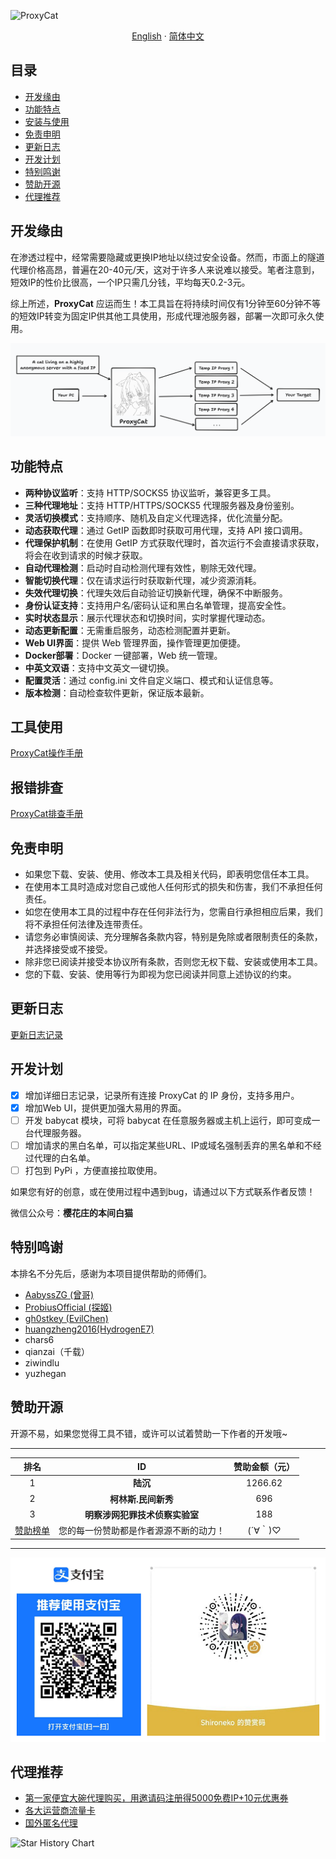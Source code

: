![ProxyCat](https://socialify.git.ci/honmashironeko/ProxyCat/image?custom_description=%E4%B8%80%E6%AC%BE%E6%94%AF%E6%8C%81%E5%A4%9A%E5%8D%8F%E8%AE%AE%E7%9A%84%E9%9A%A7%E9%81%93%E4%BB%A3%E7%90%86%E6%B1%A0%E4%B8%AD%E9%97%B4%E4%BB%B6%E6%9C%8D%E5%8A%A1%EF%BC%8C%E5%AE%9E%E7%8E%B0%E4%BD%8E%E6%88%90%E6%9C%AC%E4%BB%A3%E7%90%86%E7%9A%84%E8%87%AA%E5%8A%A8%E8%BD%AE%E6%8D%A2&description=1&font=Bitter&forks=1&issues=1&language=1&logo=https%3A%2F%2Favatars.githubusercontent.com%2Fu%2F139044047%3Fv%3D4%26size%3D1080&name=1&owner=1&pattern=Circuit+Board&pulls=1&stargazers=1&theme=Dark)

<p align="center">
  <a href="/README-EN.md">English</a>
  ·
  <a href="/README.md">简体中文</a>
</p>

## 目录

- [开发缘由](#开发缘由)
- [功能特点](#功能特点)
- [安装与使用](#安装与使用)
- [免责申明](#免责申明)
- [更新日志](#更新日志)
- [开发计划](#开发计划)
- [特别鸣谢](#特别鸣谢)
- [赞助开源](#赞助开源)
- [代理推荐](#代理推荐)

## 开发缘由

在渗透过程中，经常需要隐藏或更换IP地址以绕过安全设备。然而，市面上的隧道代理价格高昂，普遍在20-40元/天，这对于许多人来说难以接受。笔者注意到，短效IP的性价比很高，一个IP只需几分钱，平均每天0.2-3元。

综上所述，**ProxyCat** 应运而生！本工具旨在将持续时间仅有1分钟至60分钟不等的短效IP转变为固定IP供其他工具使用，形成代理池服务器，部署一次即可永久使用。

![项目原理图](./assets/项目原理图.png)

## 功能特点

- **两种协议监听**：支持 HTTP/SOCKS5 协议监听，兼容更多工具。
- **三种代理地址**：支持 HTTP/HTTPS/SOCKS5 代理服务器及身份鉴别。
- **灵活切换模式**：支持顺序、随机及自定义代理选择，优化流量分配。
- **动态获取代理**：通过 GetIP 函数即时获取可用代理，支持 API 接口调用。
- **代理保护机制**：在使用 GetIP 方式获取代理时，首次运行不会直接请求获取，将会在收到请求的时候才获取。
- **自动代理检测**：启动时自动检测代理有效性，剔除无效代理。
- **智能切换代理**：仅在请求运行时获取新代理，减少资源消耗。
- **失效代理切换**：代理失效后自动验证切换新代理，确保不中断服务。
- **身份认证支持**：支持用户名/密码认证和黑白名单管理，提高安全性。
- **实时状态显示**：展示代理状态和切换时间，实时掌握代理动态。
- **动态更新配置**：无需重启服务，动态检测配置并更新。
- **Web UI界面**：提供 Web 管理界面，操作管理更加便捷。
- **Docker部署**：Docker 一键部署，Web 统一管理。
- **中英文双语**：支持中文英文一键切换。
- **配置灵活**：通过 config.ini 文件自定义端口、模式和认证信息等。
- **版本检测**：自动检查软件更新，保证版本最新。

## 工具使用

[ProxyCat操作手册](../main/ProxyCat-Manual/Operation%20Manual.md)

## 报错排查

[ProxyCat排查手册](../main/ProxyCat-Manual/Investigation%20Manual.md)

## 免责申明

- 如果您下载、安装、使用、修改本工具及相关代码，即表明您信任本工具。
- 在使用本工具时造成对您自己或他人任何形式的损失和伤害，我们不承担任何责任。
- 如您在使用本工具的过程中存在任何非法行为，您需自行承担相应后果，我们将不承担任何法律及连带责任。
- 请您务必审慎阅读、充分理解各条款内容，特别是免除或者限制责任的条款，并选择接受或不接受。
- 除非您已阅读并接受本协议所有条款，否则您无权下载、安装或使用本工具。
- 您的下载、安装、使用等行为即视为您已阅读并同意上述协议的约束。

## 更新日志

[更新日志记录](../main/ProxyCat-Manual/logs.md)

## 开发计划

- [x] 增加详细日志记录，记录所有连接 ProxyCat 的 IP 身份，支持多用户。
- [x] 增加Web UI，提供更加强大易用的界面。
- [ ] 开发 babycat 模块，可将 babycat 在任意服务器或主机上运行，即可变成一台代理服务器。
- [ ] 增加请求的黑白名单，可以指定某些URL、IP或域名强制丢弃的黑名单和不经过代理的白名单。
- [ ] 打包到 PyPi ，方便直接拉取使用。

如果您有好的创意，或在使用过程中遇到bug，请通过以下方式联系作者反馈！

微信公众号：**樱花庄的本间白猫**

## 特别鸣谢

本排名不分先后，感谢为本项目提供帮助的师傅们。

- [AabyssZG (曾哥)](https://github.com/AabyssZG)
- [ProbiusOfficial (探姬)](https://github.com/ProbiusOfficial)
- [gh0stkey (EvilChen)](https://github.com/gh0stkey)
- [huangzheng2016(HydrogenE7)](https://github.com/huangzheng2016)
- chars6
- qianzai（千载）
- ziwindlu
- yuzhegan

## 赞助开源

开源不易，如果您觉得工具不错，或许可以试着赞助一下作者的开发哦~

---
| 排名 |         ID          | 赞助金额（元） |
| :--: | :-----------------: | :------------: |
|  1   |      **陆沉**       |    1266.62     |
|  2   | **柯林斯.民间新秀** |      696       |
|  3   |      **明察涉网犯罪技术侦察实验室**      |      188       |
|  [赞助榜单](https://github.com/honmashironeko/Thanks-for-sponsorship)   |     您的每一份赞助都是作者源源不断的动力！      |      (´∀｀)♡       |

---
![赞助](./assets/赞助.png)

## 代理推荐

- [第一家便宜大碗代理购买，用邀请码注册得5000免费IP+10元优惠券](https://h.shanchendaili.com/invite_reg.html?invite=fM6fVG)
- [各大运营商流量卡](https://172.lot-ml.com/ProductEn/Index/0b7c9adef5e9648f)
- [国外匿名代理](https://www.ipmart.io?source=Shironeko)

![Star History Chart](https://api.star-history.com/svg?repos=honmashironeko/ProxyCat&type=Date)
